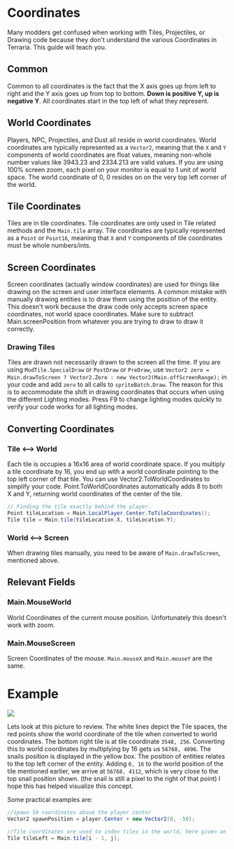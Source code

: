 # Coordinates
Many modders get confused when working with Tiles, Projectiles, or Drawing code because they don't understand the various Coordinates in Terraria. This guide will teach you.

## Common
Common to all coordinates is the fact that the X axis goes up from left to right and the Y axis goes up from top to bottom. **Down is positive Y, up is negative Y**. All coordinates start in the top left of what they represent.

## World Coordinates
Players, NPC, Projectiles, and Dust all reside in world coordinates. World coordinates are typically represented as a `Vector2`, meaning that the `X` and `Y` components of world coordinates are float values, meaning non-whole number values like 3943.23 and 2334.213 are valid values. If you are using 100% screen zoom, each pixel on your monitor is equal to 1 unit of world space. The world coordinate of 0, 0 resides on on the very top left corner of the world. 

## Tile Coordinates
Tiles are in tile coordinates. Tile coordinates are only used in Tile related methods and the `Main.tile` array. Tile coordinates are typically represented as a `Point` or `Point16`, meaning that `X` and `Y` components of tile coordinates must be whole numbers/ints.

## Screen Coordinates
Screen coordinates (actually window coordinates) are used for things like drawing on the screen and user interface elements. A common mistake with manually drawing entities is to draw them using the position of the entity. This doesn't work because the draw code only accepts screen space coordinates, not world space coordinates. Make sure to subtract Main.screenPosition from whatever you are trying to draw to draw it correctly.

### Drawing Tiles
Tiles are drawn not necessarily drawn to the screen all the time. If you are using `ModTile.SpecialDraw` or `PostDraw` or `PreDraw`, use `Vector2 zero = Main.drawToScreen ? Vector2.Zero : new Vector2(Main.offScreenRange);` in your code and add `zero` to all calls to `spriteBatch.Draw`. The reason for this is to accommodate the shift in drawing coordinates that occurs when using the different Lighting modes. Press F9 to change lighting modes quickly to verify your code works for all lighting modes.

## Converting Coordinates
### Tile <--> World
Each tile is occupies a 16x16 area of world coordinate space. If you multiply a tile coordinate by 16, you end up with a world coordinate pointing to the top left corner of that tile. You can use Vector2.ToWorldCoordinates to simplify your code. Point.ToWorldCoordinates automatically adds 8 to both X and Y, returning world coordinates of the center of the tile.

```cs
// Finding the tile exactly behind the player.
Point tileLocation = Main.LocalPlayer.Center.ToTileCoordinates();
Tile tile = Main.tile[tileLocation.X, tileLocation.Y];
```

### World <--> Screen
When drawing tiles manually, you need to be aware of `Main.drawToScreen`, mentioned above.

## Relevant Fields
### Main.MouseWorld
World Coordinates of the current mouse position. Unfortunately this doesn't work with zoom.

### Main.MouseScreen
Screen Coordinates of the mouse. `Main.mouseX` and `Main.mouseY` are the same.

# Example
![](https://i.imgur.com/T6La54i.png)

Lets look at this picture to review. The white lines depict the Tile spaces, the red points show the world coordinate of the tile when converted to world coordinates. The bottom right tile is at tile coordinate `3548, 256`. Converting this to world coordinates by multiplying by 16 gets us `56768, 4096`. The snails position is displayed in the yellow box. The position of entities relates to the top left corner of the entity. Adding `0, 16` to the world position of the tile mentioned earlier, we arrive at `56768, 4112`, which is very close to the top snail position shown. (the snail is still a pixel to the right of that point)  I hope this has helped visualize this concept.

Some practical examples are:
```cs
//spawn 50 coordinates above the player center
Vector2 spawnPosition = player.Center + new Vector2(0, -50);

//Tile coordinates are used to index tiles in the world, here given an `i` and `j` representing X and Y
Tile tileLeft = Main.tile[i - 1, j];
```